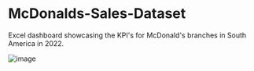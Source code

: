 # McDonalds-Sales-Dataset
Excel dashboard showcasing the KPI's for McDonald's branches in South America in 2022. 

![image](https://user-images.githubusercontent.com/127852020/228813886-24e6c1d4-5de7-4a69-9082-f86f37272f28.png)
